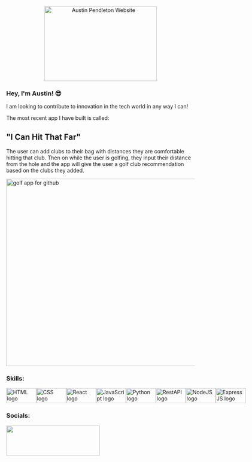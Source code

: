 <div style="text-align: center;">
    <a href="https://austinpendleton.com">
        <img src="https://github.com/austinpendleton/austinpendleton/assets/113260431/7962220b-9166-475e-809f-87602174b404" width="300" height="200" alt="Austin Pendleton Website">
    </a>
</div>



### Hey, I'm Austin! 😎

I am looking to contribute to innovation in the tech world in any way I can!

The most recent app I have built is called:

## "I Can Hit That Far"


The user can add clubs to their bag with distances they are comfortable hitting that club. Then on while the user is golfing, they input their distance from the hole and the app will give the user a golf club recommendation based on the clubs they added. 

<img width="1000" height="500" alt="golf app for github" src="https://github.com/austinpendleton/austinpendleton/assets/113260431/532ad66e-c82a-4116-b787-0871637cba77">



### Skills:

<div style="display: flex; justify-content: space-around; align-items: center; width: 100%;">
    <img src="https://img.shields.io/badge/-HTML5-E34F26?logo=html5&logoColor=fff&style=flat" alt="HTML logo" width="80" height="40">
    <img src="https://img.shields.io/badge/-CSS3-1572B6?logo=css3&logoColor=fff&style=flat" alt="CSS logo" width="80" height="40">
    <img src="https://img.shields.io/badge/-React-61DAFB?logo=react&logoColor=000&style=flat" alt="React logo" width="80" height="40">
    <img src="https://img.shields.io/badge/-JavaScript-F7DF1E?logo=javascript&logoColor=000&style=flat" alt="JavaScript logo" width="80" height="40">
    <img src="https://img.shields.io/badge/-Python-3776AB?logo=python&logoColor=fff&style=flat" alt="Python logo" width="80" height="40">
    <img src="https://img.shields.io/badge/-RestAPI-85EA2D?logo=swagger&logoColor=000&style=flat" alt="RestAPI logo" width="80" height="40">
    <img src="https://img.shields.io/badge/-NodeJS-339933?logo=nodedotjs&logoColor=fff&style=flat" alt="NodeJS logo" width="80" height="40">
    <img src="https://img.shields.io/badge/-ExpressJS-000000?logo=express&logoColor=fff&style=flat" alt="ExpressJS logo" width="80" height="40">
</div>





### Socials:

<a href="https://www.linkedin.com/in/austinp-tech/">
<img src="https://upload.wikimedia.org/wikipedia/commons/thumb/0/01/LinkedIn_Logo.svg/1280px-LinkedIn_Logo.svg.png" height="80" width="250"/>
</a>



